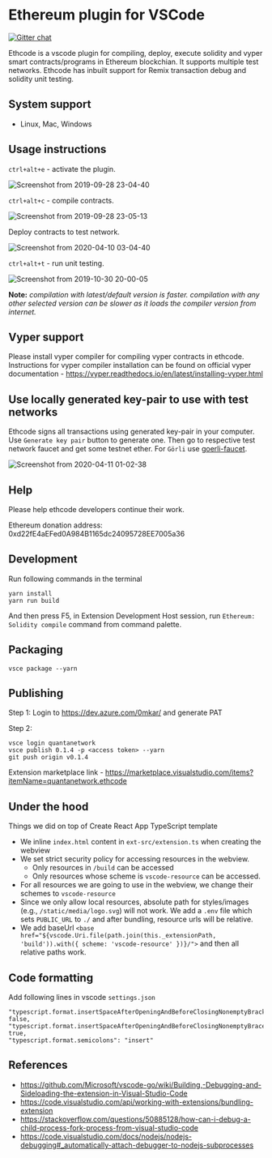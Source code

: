 # Ethereum plugin for VSCode
[![Gitter chat](https://badges.gitter.im/gitterHQ/gitter.png)](https://gitter.im/Ethereum-Devtools-Developers-Studio/ethcode)

Ethcode is a vscode plugin for compiling, deploy, execute solidity and vyper smart contracts/programs in Ethereum blockchian. It supports multiple test networks. Ethcode has inbuilt support for Remix transaction debug and solidity unit testing.

## System support
* Linux, Mac, Windows

## Usage instructions
`ctrl+alt+e` - activate the plugin.

![Screenshot from 2019-09-28 23-04-40](https://user-images.githubusercontent.com/13261372/78938476-e9f22180-7acf-11ea-8705-5a7f755a962a.png)

`ctrl+alt+c` - compile contracts.

![Screenshot from 2019-09-28 23-05-13](https://user-images.githubusercontent.com/13261372/71320562-e57b0c00-24d2-11ea-9b17-2629da608c6d.png)

Deploy contracts to test network.

![Screenshot from 2020-04-10 03-04-40](https://user-images.githubusercontent.com/13261372/78942930-5709b500-7ad8-11ea-8557-511fd4e537cc.png)

`ctrl+alt+t` - run unit testing.

![Screenshot from 2019-10-30 20-00-05](https://user-images.githubusercontent.com/13261372/78938685-448b7d80-7ad0-11ea-8248-d2494269b52e.png)

**Note:** *compilation with latest/default version is faster. compilation with any other selected version can be slower as it loads the compiler version from internet.*

## Vyper support
Please install vyper compiler for compiling vyper contracts in ethcode. Instructions for vyper compiler installation can be found on official vyper documentation - https://vyper.readthedocs.io/en/latest/installing-vyper.html

## Use locally generated key-pair to use with test networks
Ethcode signs all transactions using generated key-pair in your computer. Use `Generate key pair` button to generate one. Then go to respective test network faucet and get some testnet ether. For `Görli` use [goerli-faucet](https://goerli-faucet.slock.it).

![Screenshot from 2020-04-11 01-02-38](https://user-images.githubusercontent.com/13261372/79018200-db1f7380-7b90-11ea-98f6-846f26405b35.png)

## Help
Please help ethcode developers continue their work.

Ethereum donation address: 0xd22fE4aEFed0A984B1165dc24095728EE7005a36

## Development
Run following commands in the terminal

```shell
yarn install
yarn run build
```
And then press F5, in Extension Development Host session, run `Ethereum: Solidity compile` command from command palette.

## Packaging
```shell
vsce package --yarn
```

## Publishing
Step 1: Login to https://dev.azure.com/0mkar/ and generate PAT

Step 2:
```
vsce login quantanetwork
vsce publish 0.1.4 -p <access token> --yarn
git push origin v0.1.4
```
Extension marketplace link - https://marketplace.visualstudio.com/items?itemName=quantanetwork.ethcode

## Under the hood

Things we did on top of Create React App TypeScript template

* We inline `index.html` content in `ext-src/extension.ts` when creating the webview
* We set strict security policy for accessing resources in the webview.
  * Only resources in `/build` can be accessed
  * Only resources whose scheme is `vscode-resource` can be accessed.
* For all resources we are going to use in the webview, we change their schemes to `vscode-resource`
* Since we only allow local resources, absolute path for styles/images (e.g., `/static/media/logo.svg`) will not work. We add a `.env` file which sets `PUBLIC_URL` to `./` and after bundling, resource urls will be relative.
* We add baseUrl `<base href="${vscode.Uri.file(path.join(this._extensionPath, 'build')).with({ scheme: 'vscode-resource' })}/">` and then all relative paths work.

## Code formatting
Add following lines in vscode `settings.json`
```
"typescript.format.insertSpaceAfterOpeningAndBeforeClosingNonemptyBrackets": false,
"typescript.format.insertSpaceAfterOpeningAndBeforeClosingNonemptyBraces": true,
"typescript.format.semicolons": "insert"
```

## References
* https://github.com/Microsoft/vscode-go/wiki/Building,-Debugging-and-Sideloading-the-extension-in-Visual-Studio-Code
* https://code.visualstudio.com/api/working-with-extensions/bundling-extension
* https://stackoverflow.com/questions/50885128/how-can-i-debug-a-child-process-fork-process-from-visual-studio-code
* https://code.visualstudio.com/docs/nodejs/nodejs-debugging#_automatically-attach-debugger-to-nodejs-subprocesses
